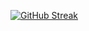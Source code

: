 [![GitHub Streak](https://streak-stats.demolab.com?user=itaru-tok&theme=dark)](https://git.io/streak-stats)

<!-- <p align="left"> 
  <img alt="Top Langs" height="150px" src="https://github-readme-stats.vercel.app/api/top-langs/?username=itaru-tok&layout=compact&show_icons=true&theme=onedark" />
  <img alt="GitHub Stats" height="150px" src="https://github-readme-stats.vercel.app/api?username=itaru-tok&theme=onedark&show_icons=true" />
</p>

[![trophy](https://github-profile-trophy.vercel.app/?username=itaru-tok&theme=onedark&column=9)](https://github.com/ryo-ma/github-profile-trophy)
